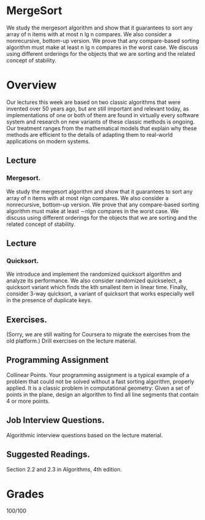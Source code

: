 # MergeSort
We study the mergesort algorithm and show that it guarantees to sort any array of n items with at most n lg n compares. We also consider a nonrecursive, bottom-up version. We prove that any compare-based sorting algorithm must make at least n lg n compares in the worst case. We discuss using different orderings for the objects that we are sorting and the related concept of stability.

# Overview
Our lectures this week are based on two classic algorithms that were invented over 50 years ago, but are still important and relevant today, as implementations of one or both of them are found in virtually every software system and research on new variants of these classic methods is ongoing. Our treatment ranges from the mathematical models that explain why these methods are efficient to the details of adapting them to real-world applications on modern systems.

## Lecture
### Mergesort.
We study the mergesort algorithm and show that it guarantees to sort any array of n items with at most nlgn compares. We also consider a nonrecursive, bottom-up version. We prove that any compare-based sorting algorithm must make at least ∼nlgn compares in the worst case. We discuss using different orderings for the objects that we are sorting and the related concept of stability.

## Lecture
### Quicksort.
We introduce and implement the randomized quicksort algorithm and analyze its performance. We also consider randomized quickselect, a quicksort variant which finds the kth smallest item in linear time. Finally, consider 3-way quicksort, a variant of quicksort that works especially well in the presence of duplicate keys.

## Exercises.
(Sorry, we are still waiting for Coursera to migrate the exercises from the old platform.) Drill exercises on the lecture material.

## Programming Assignment
Collinear Points. Your programming assignment is a typical example of a problem that could not be solved without a fast sorting algorithm, properly applied. It is a classic problem in computational geometry: Given a set of points in the plane, design an algorithm to find all line segments that contain 4 or more points.

## Job Interview Questions.
Algorithmic interview questions based on the lecture material.

## Suggested Readings.
Section 2.2 and 2.3 in Algorithms, 4th edition.

# Grades
100/100
